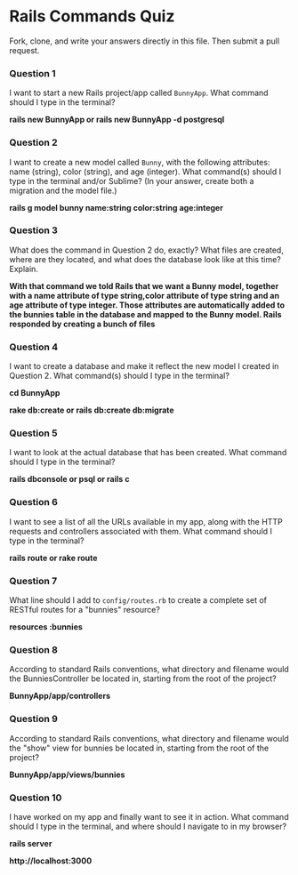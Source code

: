 # Rails Commands Quiz

Fork, clone, and write your answers directly in this file. Then submit a pull request.

### Question 1

I want to start a new Rails project/app called `BunnyApp`. What command should I type in the terminal?

**rails new BunnyApp or rails new BunnyApp -d postgresql**

### Question 2

I want to create a new model called `Bunny`, with the following attributes: name (string), color (string), and age (integer). What command(s) should I type in the terminal and/or Sublime? (In your answer, create both a migration and the model file.)

**rails g model bunny name:string color:string age:integer**

### Question 3

What does the command in Question 2 do, exactly? What files are created, where are they located, and what does the database look like at this time? Explain.

**With that command we told Rails that we want a Bunny model, together with a name attribute of type string,color attribute of type string and an age attribute of type integer. Those attributes are automatically added to the bunnies table in the database and mapped to the Bunny model. Rails responded by creating a bunch of files**




### Question 4

I want to create a database and make it reflect the new model I created in Question 2. What command(s) should I type in the terminal?

**cd BunnyApp**

**rake db:create  or rails db:create  db:migrate**

### Question 5

I want to look at the actual database that has been created. What command should I type in the terminal?

**rails dbconsole or psql or rails c**

### Question 6

I want to see a list of all the URLs available in my app, along with the HTTP requests and controllers associated with them. What command should I type in the terminal?

**rails route or rake route**

### Question 7

What line should I add to `config/routes.rb` to create a complete set of RESTful routes for a "bunnies" resource?

**resources :bunnies**


### Question 8

According to standard Rails conventions, what directory and filename would the BunniesController be located in, starting from the root of the project?

**BunnyApp/app/controllers**

### Question 9

According to standard Rails conventions, what directory and filename would the "show" view for bunnies be located in, starting from the root of the project?

**BunnyApp/app/views/bunnies**

### Question 10

I have worked on my app and finally want to see it in action. What command should I type in the terminal, and where should I navigate to in my browser?

**rails server**

**http://localhost:3000**
